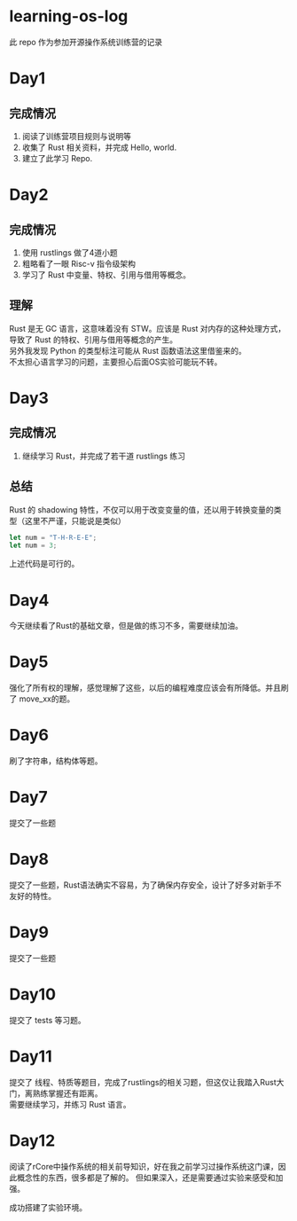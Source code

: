 # learning-os-log
此 repo 作为参加开源操作系统训练营的记录

# Day1

## 完成情况
1. 阅读了训练营项目规则与说明等  
2. 收集了 Rust 相关资料，并完成 Hello, world.  
3. 建立了此学习 Repo.  


# Day2


## 完成情况
1. 使用 rustlings 做了4道小题
2. 粗略看了一眼 Risc-v 指令级架构
3. 学习了 Rust 中变量、特权、引用与借用等概念。

## 理解

Rust 是无 GC 语言，这意味着没有 STW。应该是 Rust 对内存的这种处理方式，导致了 Rust 的特权、引用与借用等概念的产生。  
另外我发现 Python 的类型标注可能从 Rust 函数语法这里借鉴来的。  
不太担心语言学习的问题，主要担心后面OS实验可能玩不转。  

# Day3


## 完成情况
1. 继续学习 Rust，并完成了若干道 rustlings 练习

## 总结 
Rust 的 shadowing 特性，不仅可以用于改变变量的值，还以用于转换变量的类型（这里不严谨，只能说是类似）

```rust
let num = "T-H-R-E-E";
let num = 3;
```
上述代码是可行的。


# Day4

今天继续看了Rust的基础文章，但是做的练习不多，需要继续加油。

# Day5

强化了所有权的理解，感觉理解了这些，以后的编程难度应该会有所降低。并且刷了 move_xx的题。

# Day6

刷了字符串，结构体等题。

# Day7
提交了一些题

# Day8
提交了一些题，Rust语法确实不容易，为了确保内存安全，设计了好多对新手不友好的特性。

# Day9
提交了一些题

# Day10
提交了 tests 等习题。

# Day11 

提交了 线程、特质等题目，完成了rustlings的相关习题，但这仅让我踏入Rust大门，离熟练掌握还有距离。  
需要继续学习，并练习 Rust 语言。

# Day12

阅读了rCore中操作系统的相关前导知识，好在我之前学习过操作系统这门课，因此概念性的东西，很多都是了解的。 
但如果深入，还是需要通过实验来感受和加强。  

成功搭建了实验环境。  

